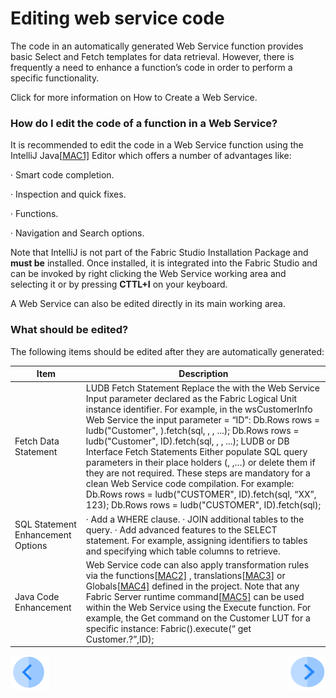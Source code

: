 # Editing web service code

The code in an automatically generated Web Service function provides basic Select and Fetch templates for data retrieval. However, there is frequently a need to enhance a function’s code in order to perform a specific functionality. 

Click for more information on How to Create a Web Service.

### How do I edit the code of a function in a Web Service?

It is recommended to edit the code in a Web Service function using the IntelliJ Java[[MAC1\]](#_msocom_1) Editor which offers a number of advantages like:

·     Smart code completion.

·     Inspection and quick fixes.

·     Functions.

·     Navigation and Search options.

Note that IntelliJ is not part of the Fabric Studio Installation Package and **must be** installed. Once installed, it is integrated into the Fabric Studio and can be invoked by right clicking the Web Service working area and selecting it or by pressing **CTTL+I** on your keyboard.

A Web Service can also be edited directly in its main working area.

### What should be edited?

The following items should be edited after they are automatically generated:

| Item                              | Description                                                  |
| --------------------------------- | ------------------------------------------------------------ |
| Fetch Data Statement              | LUDB Fetch Statement  Replace the <instanceID> with the  Web Service Input parameter declared as the Fabric Logical Unit instance identifier.   For example, in the wsCustomerInfo Web Service the input  parameter = “ID”:   Db.Rows rows =  ludb("Customer", <instanceID>).fetch(sql, <val1>,  <val2>, ...);  Db.Rows rows =  ludb("Customer", ID).fetch(sql, <val1>, <val2>, ...);   LUDB or DB Interface Fetch  Statements  Either populate SQL query parameters  in their place holders (<val1>, <val2>,…) or delete them if they  are not required. These steps are mandatory for a clean Web Service code  compilation.   For example:  Db.Rows rows = ludb("CUSTOMER", ID).fetch(sql, “XX”, 123);  Db.Rows rows = ludb("CUSTOMER", ID).fetch(sql); |
| SQL Statement Enhancement Options | ·  Add a WHERE clause.  ·  JOIN additional tables to the query.   ·  Add advanced features to the SELECT statement.  For example, assigning identifiers to tables and specifying which table  columns to retrieve. |
| Java Code Enhancement             | Web Service code can also apply  transformation rules via the functions[[MAC2\]](#_msocom_2) , translations[[MAC3\]](#_msocom_3) or Globals[[MAC4\]](#_msocom_4) defined in the project.    Note that any Fabric Server runtime command[[MAC5\]](#_msocom_5) can be used within the Web  Service using the Execute function.   For example, the Get command on the  Customer LUT for a specific instance:  Fabric().execute(“ get Customer.?”,ID); |

 
[![Previous](/articles/images/Previous.png)](/articles/15_web_services/04_web_services_function_basic_structure.md)[<img align="right" width="60" height="54" src="/articles/images/Next.png">](/articles/15_web_services/06_web_services_code_examples.md)


